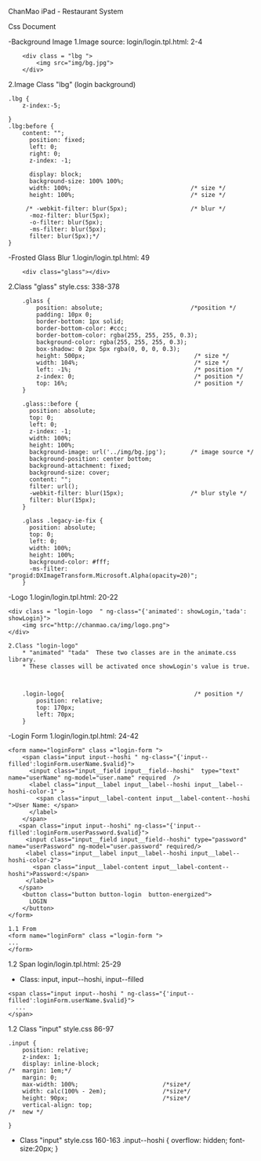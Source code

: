 ChanMao iPad - Restaurant System 

Css Document
	
-Background Image
	1.Image source: login/login.tpl.html: 2-4

		<div class = "lbg ">
			<img src="img/bg.jpg">
		</div>

	
2.Image Class "lbg" (login background)


	.lbg {
		z-index:-5;
		
	}
	.lbg:before {
		content: "";
		  position: fixed;
		  left: 0;
		  right: 0;
		  z-index: -1;
		  
		  display: block;
		  background-size: 100% 100%;
		  width: 100%;                                  /* size */
		  height: 100%;                                 /* size */
		  
		 /* -webkit-filter: blur(5px);                  /* blur */
		  -moz-filter: blur(5px);
		  -o-filter: blur(5px);
		  -ms-filter: blur(5px);
		  filter: blur(5px);*/
	}

-Frosted Glass Blur 
	1.login/login.tpl.html: 49


		<div class="glass"></div>

2.Class "glass" 
	style.css: 338-378
		
		.glass {
			position: absolute;    						/*position */
			padding: 10px 0;
			border-bottom: 1px solid;
			border-bottom-color: #ccc;
			border-bottom-color: rgba(255, 255, 255, 0.3);
			background-color: rgba(255, 255, 255, 0.3);
			box-shadow: 0 2px 5px rgba(0, 0, 0, 0.3);
			height: 500px;     							 /* size */
			width: 104%;	   							 /* size */
			left: -1%;		   							 /* position */
			z-index: 0;		   							 /* position */
			top: 16%;		   							 /* position */
		}

		.glass::before {
		  position: absolute;
		  top: 0;
		  left: 0;
		  z-index: -1;
		  width: 100%;
		  height: 100%;
		  background-image: url('../img/bg.jpg');  		/* image source */
		  background-position: center bottom;
		  background-attachment: fixed;
		  background-size: cover;
		  content: "";
		  filter: url();
		  -webkit-filter: blur(15px); 					/* blur style */
		  filter: blur(15px);
		}

		.glass .legacy-ie-fix {
		  position: absolute;
		  top: 0;
		  left: 0;
		  width: 100%;
		  height: 100%;
		  background-color: #fff;
		  -ms-filter: "progid:DXImageTransform.Microsoft.Alpha(opacity=20)";
		}	

-Logo
1.login/login.tpl.html: 20-22

	<div class = "login-logo  " ng-class="{'animated': showLogin,'tada': showLogin}">
		<img src="http://chanmao.ca/img/logo.png">
	</div>

	2.Class "login-logo" 
		* "animated" "tada"  These two classes are in the animate.css library.
		* These classes will be activated once showLogin's value is true. 
	


		.login-logo{									 /* position */
			position: relative;
			top: 170px;
			left: 70px;
		}

-Login Form 
	1.login/login.tpl.html: 24-42

	<form name="loginForm" class ="login-form ">
	    <span class="input input--hoshi " ng-class="{'input--filled':loginForm.userName.$valid}">
	      <input class="input__field input__field--hoshi"  type="text" name="userName" ng-model="user.name" required  />
	      <label class="input__label input__label--hoshi input__label--hoshi-color-1" >
	        <span class="input__label-content input__label-content--hoshi ">User Name: </span>
	      </label>
	    </span>
	   <span class="input input--hoshi" ng-class="{'input--filled':loginForm.userPassword.$valid}">
	     <input class="input__field input__field--hoshi" type="password"  name="userPassword" ng-model="user.password" required/>
	     <label class="input__label input__label--hoshi input__label--hoshi-color-2">
	       <span class="input__label-content input__label-content--hoshi">Password:</span>
	     </label>
	   </span>
	    <button class="button button-login  button-energized">
	      LOGIN
	    </button>
	</form>

	1.1 From
	<form name="loginForm" class ="login-form ">
	...
	</form>



1.2 Span login/login.tpl.html: 25-29
 * Class: input, input--hoshi, input--filled 

```
<span class="input input--hoshi " ng-class="{'input--filled':loginForm.userName.$valid}">
  ...
</span>
```

1.2 Class "input" style.css 86-97
```
.input {
	position: relative;
	z-index: 1;
	display: inline-block;
/*	margin: 1em;*/	
	margin: 0;
	max-width: 100%;						/*size*/
	width: calc(100% - 2em);                /*size*/
	height: 90px; 							/*size*/
	vertical-align: top;
/*  new */
	
}
```

* Class "input" style.css 160-163
.input--hoshi {
	overflow: hidden;
	font-size:20px;
}
